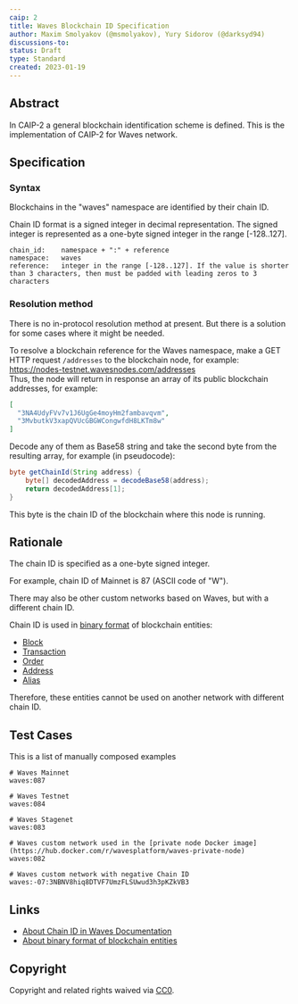 ```yaml
---
caip: 2
title: Waves Blockchain ID Specification
author: Maxim Smolyakov (@msmolyakov), Yury Sidorov (@darksyd94)
discussions-to: 
status: Draft
type: Standard
created: 2023-01-19
---
```


## Abstract

In CAIP-2 a general blockchain identification scheme is defined. This is the implementation of CAIP-2 for Waves network.

## Specification

### Syntax

Blockchains in the "waves" namespace are identified by their chain ID.

Chain ID format is a signed integer in decimal representation. The signed integer is represented as a one-byte signed integer in the range [-128..127].

```
chain_id:    namespace + ":" + reference
namespace:   waves
reference:   integer in the range [-128..127]. If the value is shorter than 3 characters, then must be padded with leading zeros to 3 characters
```

### Resolution method

There is no in-protocol resolution method at present. But there is a solution for some cases where it might be needed.

To resolve a blockchain reference for the Waves namespace, make a GET HTTP request `/addresses` to the blockchain node, for example: https://nodes-testnet.wavesnodes.com/addresses \
Thus, the node will return in response an array of its public blockchain addresses, for example:

```json
[
  "3NA4UdyFVv7v1J6UgGe4moyHm2fambavqvm",
  "3MvbutkV3xapQVUcGBGWCongwfdH8LKTm8w"
]
```

Decode any of them as Base58 string and take the second byte from the resulting array, for example (in pseudocode):

```java
byte getChainId(String address) {
    byte[] decodedAddress = decodeBase58(address);
    return decodedAddress[1];
}
```

This byte is the chain ID of the blockchain where this node is running.

## Rationale

The chain ID is specified as a one-byte signed integer.

For example, chain ID of Mainnet is 87 (ASCII code of "W").

There may also be other custom networks based on Waves, but with a different chain ID.

Chain ID is used in [binary format](https://docs.waves.tech/en/blockchain/binary-format/) of blockchain entities:
- [Block](https://docs.waves.tech/en/blockchain/binary-format/block-binary-format)
- [Transaction](https://docs.waves.tech/en/blockchain/binary-format/transaction-binary-format/)
- [Order](https://docs.waves.tech/en/blockchain/binary-format/order-binary-format)
- [Address](https://docs.waves.tech/en/blockchain/binary-format/address-binary-format)
- [Alias](https://docs.waves.tech/en/blockchain/binary-format/alias-binary-format)

Therefore, these entities cannot be used on another network with different chain ID.

## Test Cases

This is a list of manually composed examples

```
# Waves Mainnet
waves:087

# Waves Testnet
waves:084

# Waves Stagenet
waves:083

# Waves custom network used in the [private node Docker image](https://hub.docker.com/r/wavesplatform/waves-private-node)
waves:082

# Waves custom network with negative Chain ID
waves:-07:3NBNV8hiq8DTVF7UmzFLSUwud3h3pKZkVB3
```

## Links

- [About Chain ID in Waves Documentation](https://docs.waves.tech/en/blockchain/blockchain-network/#chain-id)
- [About binary format of blockchain entities](https://docs.waves.tech/en/blockchain/binary-format/)

## Copyright

Copyright and related rights waived via [CC0](../LICENSE).